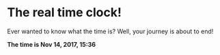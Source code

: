 # The real time clock!

Ever wanted to know what the time is? Well, your journey is about to end!

**The time is Nov 14, 2017, 15:36**